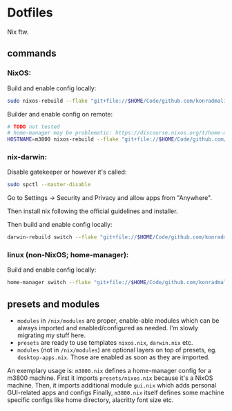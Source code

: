 # Dotfiles

Nix ftw.

## commands

### NixOS:

Build and enable config locally:

```bash
sudo nixos-rebuild --flake "git+file://$HOME/Code/github.com/konradmalik/dotfiles#$(hostname)" switch
```

Builder and enable config on remote:

```bash
# TODO not tested
# home-manager may be problematic: https://discourse.nixos.org/t/home-manager-flake-not-respecting-build-host-during-nixos-rebuild/16787
HOSTNAME=m3800 nixos-rebuild --flake "git+file://$HOME/Code/github.com/konradmalik/dotfiles#$HOSTNAME" --target-host $HOSTNAME --build-host $HOSTNAME --use-remote-sudo switch
```

### nix-darwin:

Disable gatekeeper or however it's called:

```bash
sudo spctl --master-disable
```

Go to Settings -> Security and Privacy and allow apps from "Anywhere".

Then install nix following the official guidelines and installer.

Then build and enable config locally:

```bash
darwin-rebuild switch --flake "git+file://$HOME/Code/github.com/konradmalik/dotfiles#$(hostname)"
```

### linux (non-NixOS; home-manager):

Build and enable config locally:

```bash
home-manager switch --flake "git+file://$HOME/Code/github.com/konradmalik/dotfiles#$(whoami)@$(hostname)"
```

## presets and modules

- `modules` in `/nix/modules` are proper, enable-able modules which can be always imported and enabled/configured as needed. I'm slowly migrating my stuff here.
- `presets` are ready to use templates `nixos.nix`, `darwin.nix` etc.
- `modules` (not in `/nix/modules`) are optional layers on top of presets, eg. `desktop-apps.nix`. Those are enabled as soon as they are imported.

An exemplary usage is:
`m3800.nix` defines a home-manager config for a m3800 machine.
First it imports `presets/nixos.nix` because it's a NixOS machine.
Then, it imports additional module `gui.nix` which adds personal GUI-related apps and configs
Finally, `m3800.nix` itself defines some machine specific configs like home directory, alacritty font size etc.
